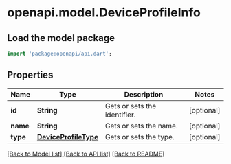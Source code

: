 # openapi.model.DeviceProfileInfo

## Load the model package
```dart
import 'package:openapi/api.dart';
```

## Properties
Name | Type | Description | Notes
------------ | ------------- | ------------- | -------------
**id** | **String** | Gets or sets the identifier. | [optional] 
**name** | **String** | Gets or sets the name. | [optional] 
**type** | [**DeviceProfileType**](DeviceProfileType.md) | Gets or sets the type. | [optional] 

[[Back to Model list]](../README.md#documentation-for-models) [[Back to API list]](../README.md#documentation-for-api-endpoints) [[Back to README]](../README.md)


